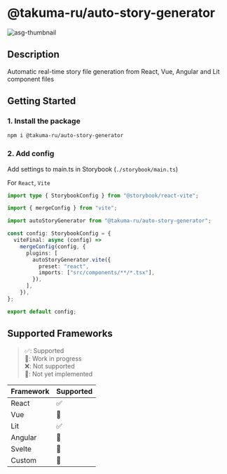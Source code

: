 # @takuma-ru/auto-story-generator

![asg-thumbnail](https://auto-story-generator.takumaru.dev/asg-thumbnail-radius.png)

## Description
Automatic real-time story file generation from React, Vue, Angular and Lit component files

## Getting Started
### 1. Install the package
```bash
npm i @takuma-ru/auto-story-generator
```

### 2. Add config
Add settings to main.ts in Storybook (`./storybook/main.ts`)

For `React`, `Vite`
```ts
import type { StorybookConfig } from "@storybook/react-vite";

import { mergeConfig } from "vite";

import autoStoryGenerator from "@takuma-ru/auto-story-generator";

const config: StorybookConfig = {
  viteFinal: async (config) =>
    mergeConfig(config, {
      plugins: [
        autoStoryGenerator.vite({
          preset: "react",
          imports: ["src/components/**/*.tsx"],
        }),
      ],
    }),
};

export default config;
```

## Supported Frameworks
> ✅: Supported<br>
> 🚧: Work in progress<br>
> ❌: Not supported<br>
> 📝: Not yet implemented<br>

| Framework | Supported |
| --------- | --------- |
| React     | ✅         |
| Vue       | 🚧         |
| Lit       | ✅         |
| Angular   | 🚧         |
| Svelte    | 📝         |
| Custom    | 📝         |